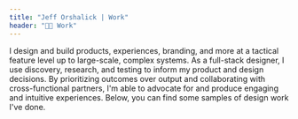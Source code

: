 ```yaml
---
title: "Jeff Orshalick | Work"
header: "👨‍💻 Work"
---
```

I design and build products, experiences, branding, and more at a tactical feature level up to large-scale, complex systems. As a full-stack designer, I use discovery, research, and testing to inform my product and design decisions. By prioritizing outcomes over output and collaborating with cross-functional partners, I'm able to advocate for and produce engaging and intuitive experiences. Below, you can find some samples of design work I've done.
